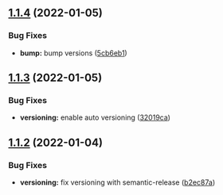 ## [1.1.4](https://github.com/makaanneo/joplin-plugin-athena/compare/v1.1.3...v1.1.4) (2022-01-05)


### Bug Fixes

* **bump:** bump versions ([5cb6eb1](https://github.com/makaanneo/joplin-plugin-athena/commit/5cb6eb1c73f8bdb1d83976ab8ddc40364e1e5a18))

## [1.1.3](https://github.com/makaanneo/joplin-plugin-athena/compare/v1.1.2...v1.1.3) (2022-01-05)


### Bug Fixes

* **versioning:** enable auto versioning ([32019ca](https://github.com/makaanneo/joplin-plugin-athena/commit/32019caf4ca7638a2b35efb852f136937dd879f5))

## [1.1.2](https://github.com/makaanneo/joplin-plugin-athena/compare/v1.1.1...v1.1.2) (2022-01-04)


### Bug Fixes

* **versioning:** fix versioning with semantic-release ([b2ec87a](https://github.com/makaanneo/joplin-plugin-athena/commit/b2ec87af7a6dedbdb2c96f437a3f58e1d4537ff5))
